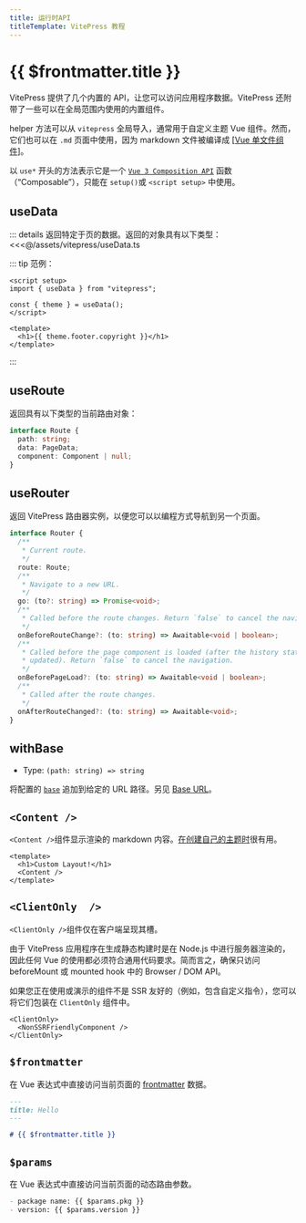 ```yaml
---
title: 运行时API
titleTemplate: VitePress 教程
---
```


# {{ $frontmatter.title }}

VitePress 提供了几个内置的 API，让您可以访问应用程序数据。VitePress 还附带了一些可以在全局范围内使用的内置组件。

helper 方法可以从 `vitepress` 全局导入，通常用于自定义主题 Vue 组件。然而，它们也可以在 `.md` 页面中使用，因为 markdown 文件被编译成 [[Vue 单文件组件](https://vuejs.org/guide/scaling-up/sfc.html)]。

以 `use*` 开头的方法表示它是一个 [`Vue 3 Composition API`](https://vuejs.org/guide/introduction.html#composition-api) 函数（“Composable”），只能在 `setup()`或 `<script setup>` 中使用。

## useData <Badge type="info" text="可组合" />

::: details 返回特定于页的数据。返回的对象具有以下类型：
<<<@/assets/vitepress/useData.ts

::: tip 范例：

```vue
<script setup>
import { useData } from "vitepress";

const { theme } = useData();
</script>

<template>
  <h1>{{ theme.footer.copyright }}</h1>
</template>
```

:::

## useRoute <Badge type="info" text="可组合" />

返回具有以下类型的当前路由对象：

```ts
interface Route {
  path: string;
  data: PageData;
  component: Component | null;
}
```

## useRouter <Badge type="info" text="可组合" />

返回 VitePress 路由器实例，以便您可以以编程方式导航到另一个页面。

```ts
interface Router {
  /**
   * Current route.
   */
  route: Route;
  /**
   * Navigate to a new URL.
   */
  go: (to?: string) => Promise<void>;
  /**
   * Called before the route changes. Return `false` to cancel the navigation.
   */
  onBeforeRouteChange?: (to: string) => Awaitable<void | boolean>;
  /**
   * Called before the page component is loaded (after the history state is
   * updated). Return `false` to cancel the navigation.
   */
  onBeforePageLoad?: (to: string) => Awaitable<void | boolean>;
  /**
   * Called after the route changes.
   */
  onAfterRouteChanged?: (to: string) => Awaitable<void>;
}
```

## withBase <Badge type="info" text="helper" />

- Type: `(path: string) => string`

将配置的 [`base`](./site#base) 追加到给定的 URL 路径。另见 [Base URL](./../guide/writing/resources#base-url)。

## `<Content />` <Badge type="info" text="component" />

`<Content />`组件显示渲染的 markdown 内容。[在创建自己的主题时](https://vitepress.dev/guide/custom-theme)很有用。

```vue
<template>
  <h1>Custom Layout!</h1>
  <Content />
</template>
```

## `<ClientOnly  />` <Badge type="info" text="component" />

`<ClientOnly />`组件仅在客户端呈现其槽。

由于 VitePress 应用程序在生成静态构建时是在 Node.js 中进行服务器渲染的，因此任何 Vue 的使用都必须符合通用代码要求。简而言之，确保只访问 beforeMount 或 mounted hook 中的 Browser / DOM API。

如果您正在使用或演示的组件不是 SSR 友好的（例如，包含自定义指令），您可以将它们包装在 `ClientOnly` 组件中。

```template
<ClientOnly>
  <NonSSRFriendlyComponent />
</ClientOnly>
```

## `$frontmatter` <Badge type="info" text="模板全局" />

在 Vue 表达式中直接访问当前页面的 [frontmatter](./frontmatter) 数据。

```md
---
title: Hello
---

# {{ $frontmatter.title }}
```

## `$params` <Badge type="info" text="模板全局" />

在 Vue 表达式中直接访问当前页面的动态路由参数。

```md
- package name: {{ $params.pkg }}
- version: {{ $params.version }}
```
